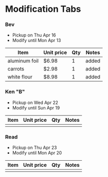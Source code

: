 # Modification Tabs

### Bev
- Pickup on Thu Apr 16
- Modify until Mon Apr 13

Item | Unit price | Qty | Notes
--- | --- | --- | ---
aluminum foil | $6.98 | 1 | added
carrots | $2.98 | 1 | added
white flour | $8.98 | 1 | added

### Ken "B"
- Pickup on Wed Apr 22
- Modify until Sun Apr 19

Item | Unit price | Qty | Notes
--- | --- | --- | ---
|||

### Read
- Pickup on Thu Apr 23
- Modify until Mon Apr 20

Item | Unit price | Qty | Notes
--- | --- | --- | ---
|||
